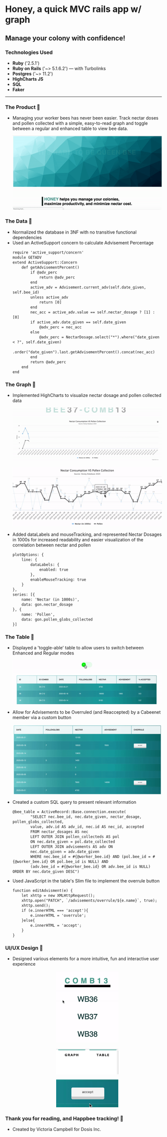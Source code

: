 # Honey, a quick MVC rails app w/ graph
## Manage your colony with confidence!

### Technologies Used
* **Ruby** ('2.5.1')
* **Ruby on Rails** ('~> 5.1.6.2') — with Turbolinks
* **Postgres** ('~> 11.2')
* **HighCharts JS**
* **SQL**
* **Faker**

---
### The Product 🐝
- Managing your worker bees has never been easier. Track nectar doses and pollen collected with a simple, easy-to-read graph and toggle between a regular and enhanced table to view bee data.
    <p align="center">
        <img src="app/assets/images/index_page.gif">
    </p>

### The Data 🐝
- Normalized the database in 3NF with no transitive functional dependencies
- Used an ActiveSupport concern to calculate Advisement Percentage
    ```
    require 'active_support/concern'
    module GETADV
    extend ActiveSupport::Concern
        def getAdvisementPercent()
            if @adv_perc
                return @adv_perc
            end
            active_adv = Advisement.current_adv(self.date_given, self.bee_id)
            unless active_adv 
                return [0]
            end
            nec_acc = active_adv.value == self.nectar_dosage ? [1] : [0]
            if active_adv.date_given == self.date_given
                @adv_perc = nec_acc
            else
                @adv_perc = NectarDosage.select("*").where("date_given < ?", self.date_given)
                .order("date_given").last.getAdvisementPercent().concat(nec_acc)
            end
            return @adv_perc
        end
    end
    ```
### The Graph 🐝
- Implemented HighCharts to visualize nectar dosage and pollen collected data
  <p align="center">
      <img src="app/assets/images/graph_grow.gif">
  </p> 
  <p align="center">
      <img src="app/assets/images/graph_highlight.gif">
  </p>
- Added dataLabels and mouseTracking, and represented Nectar Dosages in 1000s for increased readability and easier visualization of the correlation between nectar and pollen
    ```
    plotOptions: {
        line: {
            dataLabels: {
                enabled: true
            },
            enableMouseTracking: true
        }
    },
    series: [{
        name: 'Nectar (in 1000s)',
        data: gon.nectar_dosage
    }, {
        name: 'Pollen',
        data: gon.pollen_globs_collected
    }]
    ```

### The Table 🐝
- Displayed a 'toggle-able' table to allow users to switch between Enhanced and Regular modes
  <p align="center">
      <img src="app/assets/images/table_toggle.gif">
  </p>
- Allow for Advisements to be Overruled (and Reaccepted) by a Cabeenet member via a custom button
    <p align="center">
        <img src="app/assets/images/overrule_button.gif">
    </p>
- Created a custom SQL query to present relevant information
    ```
    @bee_table = ActiveRecord::Base.connection.execute(
            "SELECT nec.bee_id, nec.date_given, nectar_dosage, pollen_globs_collected,
            value, adv.id AS adv_id, nec.id AS nec_id, accepted
            FROM nectar_dosages AS nec
            LEFT OUTER JOIN pollen_collecteds AS pol
            ON nec.date_given = pol.date_collected
            LEFT OUTER JOIN advisements AS adv ON
            nec.date_given = adv.date_given
            WHERE nec.bee_id = #{@worker_bee.id} AND (pol.bee_id = #{@worker_bee.id} OR pol.bee_id is NULL) AND
            (adv.bee_id = #{@worker_bee.id} OR adv.bee_id is NULL) ORDER BY nec.date_given DESC")
    ```
- Used JavaScript in the table's Slim file to implement the overrule button
    ```
    function editAdvisment(e) {
        let xhttp = new XMLHttpRequest();
        xhttp.open("PATCH", `/advisements/overrule/${e.name}`, true);
        xhttp.send();
        if (e.innerHTML === 'accept'){
            e.innerHTML = 'overrule';
        }else{
            e.innerHTML = 'accept';
        }
    }
    ```

### UI/UX Design 🐝
- Designed various elements for a more intuitive, fun and interactive user experience
    <p align="center" >
        <img src="app/assets/images/hover_underline.gif" width=200>
    </p> 
    <p align="center">
        <img src="app/assets/images/nav_bar.gif" width=200>
    </p>  
    <p align="center">
        <img src="app/assets/images/accept_button.gif" width=200>
    </p>

### Thank you for reading, and Happbee tracking! 🐝
- Created by Victoria Campbell for Dosis Inc.

